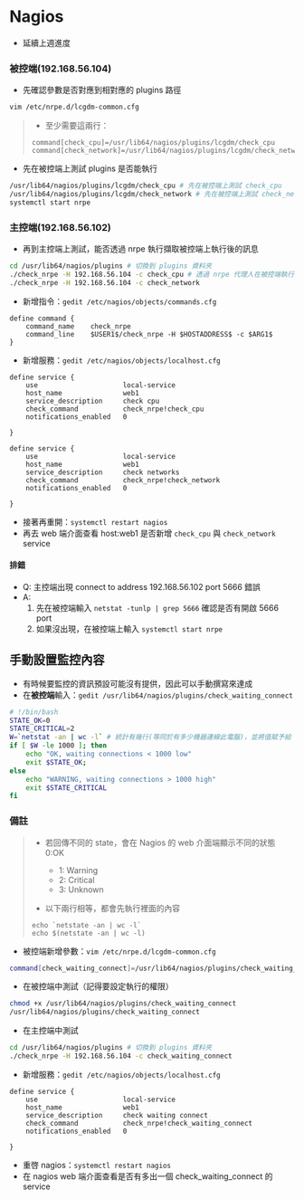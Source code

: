 # Nagios
* 延續上週進度

### 被控端(192.168.56.104)
* 先確認參數是否對應到相對應的 plugins 路徑
```sh
vim /etc/nrpe.d/lcgdm-common.cfg
```
> * 至少需要這兩行：
> ```
> command[check_cpu]=/usr/lib64/nagios/plugins/lcgdm/check_cpu
> command[check_network]=/usr/lib64/nagios/plugins/lcgdm/check_network
> ```

* 先在被控端上測試 plugins 是否能執行
```sh
/usr/lib64/nagios/plugins/lcgdm/check_cpu # 先在被控端上測試 check_cpu
/usr/lib64/nagios/plugins/lcgdm/check_network # 先在被控端上測試 check_network
systemctl start nrpe
```

### 主控端(192.168.56.102)
* 再到主控端上測試，能否透過 nrpe 執行擷取被控端上執行後的訊息
```sh
cd /usr/lib64/nagios/plugins # 切換到 plugins 資料夾
./check_nrpe -H 192.168.56.104 -c check_cpu # 透過 nrpe 代理人在被控端執行 check_cpu，再將資訊回傳給主控端
./check_nrpe -H 192.168.56.104 -c check_network
```

* 新增指令：`gedit /etc/nagios/objects/commands.cfg`
```
define command {
    command_name    check_nrpe
    command_line    $USER1$/check_nrpe -H $HOSTADDRESS$ -c $ARG1$
}
```

* 新增服務：`gedit /etc/nagios/objects/localhost.cfg`
```
define service {
    use                     local-service
    host_name               web1
    service_description     check cpu
    check_command           check_nrpe!check_cpu
    notifications_enabled   0

}

define service {
    use                     local-service
    host_name               web1
    service_description     check networks
    check_command           check_nrpe!check_network
    notifications_enabled   0

}
```

* 接著再重開：`systemctl restart nagios`
* 再去 web 端介面查看 host:web1 是否新增 `check_cpu` 與 `check_network` service

#### 排錯
* Q: 主控端出現 connect to address 192.168.56.102 port 5666 錯誤
* A:
  1. 先在被控端輸入 `netstat -tunlp | grep 5666` 確認是否有開啟 5666 port
  2. 如果沒出現，在被控端上輸入 `systemctl start nrpe`

## 手動設置監控內容
* 有時候要監控的資訊預設可能沒有提供，因此可以手動撰寫來達成
* 在**被控端**輸入：`gedit /usr/lib64/nagios/plugins/check_waiting_connect`
```sh
# !/bin/bash
STATE_OK=0
STATE_CRITICAL=2
W=`netstat -an | wc -l` # 統計有幾行(等同於有多少機器連線此電腦)，並將值賦予給 W
if [ $W -le 1000 ]; then
    echo "OK, waiting connections < 1000 low"
    exit $STATE_OK;
else
    echo "WARNING, waiting connections > 1000 high"
    exit $STATE_CRITICAL
fi
```

### 備註
> * 若回傳不同的 state，會在 Nagios 的 web 介面端顯示不同的狀態
> 0:OK
>   * 1: Warning
>   * 2: Critical
>   * 3: Unknown
> 
> * 以下兩行相等，都會先執行裡面的內容
> ```
> echo `netstate -an | wc -l`
> echo $(netstate -an | wc -l)
> ```

* 被控端新增參數：`vim /etc/nrpe.d/lcgdm-common.cfg`
```sh
command[check_waiting_connect]=/usr/lib64/nagios/plugins/check_waiting_connect
```

* 在被控端中測試（記得要設定執行的權限）
```sh
chmod +x /usr/lib64/nagios/plugins/check_waiting_connect
/usr/lib64/nagios/plugins/check_waiting_connect
```

* 在主控端中測試
```sh
cd /usr/lib64/nagios/plugins # 切換到 plugins 資料夾
./check_nrpe -H 192.168.56.104 -c check_waiting_connect
```

* 新增服務：`gedit /etc/nagios/objects/localhost.cfg`
```
define service {
    use                     local-service
    host_name               web1
    service_description     check waiting connect
    check_command           check_nrpe!check_waiting_connect
    notifications_enabled   0

}
```

* 重啓 nagios：`systemctl restart nagios`
* 在 nagios web 端介面查看是否有多出一個 check_waiting_connect 的 service